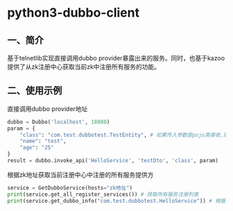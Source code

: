 # python3-dubbo-client
## 一、简介

基于telnetlib实现直接调用dubbo provider暴露出来的服务。同时，也基于kazoo提供了从zk注册中心获取当前zk中注册所有服务的功能。
## 二、使用示例
直接调用dubbo provider地址
```python
dubbo = Dubbo('localhost', 18080)
param = {
    "class": "com.test.dubbotest.TestEntity", # 如果传入参数是pojo类接收,那么就需要指明package name + pojo name。其他使用可以参考方法注释。
    "name": "test",
    "age": "25"
} 
result = dubbo.invoke_api('HelloService', 'testDto', 'class', param)
```
根据zk地址获取当前注册中心中注册的所有服务提供方
```python
service = GetDubboService(hosts="zk地址")
print(service.get_all_register_services()) # 获取所有服务注册列表
print(service.get_dubbo_info("com.test.dubbotest.HelloService")) # 根据服务接口名查询,需要注意的是, 需要绝对路径, 且不支持模糊查询
```

